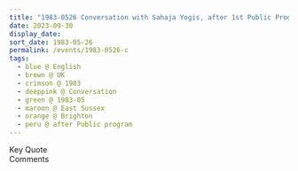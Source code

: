 ```yaml
---
title: "1983-0526 Conversation with Sahaja Yogis, after 1st Public Program before and during Dinner, Āśhram, Brighton, East Sussex, UK"
date: 2023-09-30
display_date: 
sort_date: 1983-05-26
permalink: /events/1983-0526-c
tags:
  - blue @ English
  - brown @ UK
  - crimson @ 1983
  - deeppink @ Conversation
  - green @ 1983-05
  - maroon @ East Sussex
  - orange @ Brighton
  - peru @ after Public program
---
```


<wave-list>
  <list-title color="green" width="75">Key Quote</list-title>
  <list-item color="BlanchedAlmond"  width="200"></list-item>
  <list-item color="Lavender"></list-item>
  <list-item color="BlanchedAlmond"></list-item>
</wave-list>

<br>

<wave-list>
  <list-title color="green" width="75">Comments</list-title>
  <list-item color="BlanchedAlmond"  width="200"></list-item>
  <list-item color="Lavender"></list-item>
  <list-item color="BlanchedAlmond"></list-item>
</wave-list>